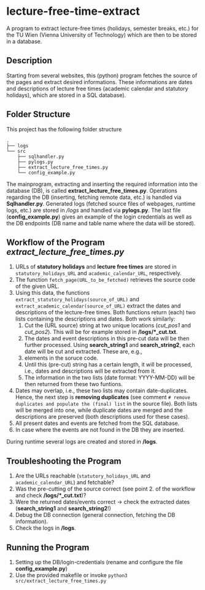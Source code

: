 #  lecture-free-time-extract
A program to extract lecture-free times (holidays, semester breaks, etc.) for the TU Wien (Vienna University of Technology) which are then to be stored in a database.

## Description
Starting from several websites, this (python) program fetches the source of the pages and extract desired informations. These informations are dates and descriptions of lecture free times (academic calendar and statutory holidays), which are stored in a SQL database).

## Folder Structure
This project has the following folder structure
```
.
├── logs
└── src
    ├── sqlhandler.py
    ├── pylogs.py
    ├── extract_lecture_free_times.py
    └── config_example.py
```
The mainprogram, extracting and inserting the required information into the database (DB), is called **extract_lecture_free_times.py**. Operations regarding the DB (inserting, fetching remote data, etc.) is handled via **Sqlhandler.py**. Generated logs (fetched source files of webpages, runtime logs, etc.) are stored in */logs* and handled via **pylogs.py**. The last file (**config_example.py**) gives an example of the login credentials as well as the DB endpoints (DB name and table name where the data will be stored).

## Workflow of the Program *extract_lecture_free_times.py*
1. URLs of **statutory holidays** and **lecture free times** are stored in `statutory_holidays_URL` and `academic_calendar_URL`, respectively.
2. The function `fetch_page(URL_to_be_fetched)` retrieves the source code of the given URL.
3. Using this data, the functions `extract_statutory_holidays(source_of_URL)` and `extract_academic_calendar(source_of_URL)` extract the dates and descriptions of the lecture-free times. Both functions return (each) two lists containing the descriptions and dates. Both work similarly:
    1. Cut the (URL source) string at two unique locations (*cut_pos1* and *cut_pos2*). This will be for example stored in **/logs/*_cut.txt**.
    2. The dates and event descriptions in this pre-cut data will be then further processed. Using **search_string1** and **search_string2**, each date will be cut and extracted. These are, e.g., *<li>* elements in the soruce code.
    3. Until this (pre-cut) string has a certain length, it will be processed, i.e., dates and descriptions will be extracted from it.
    4. The information in the two lists (date format: YYYY-MM-DD) will be then returned from these two funtions.
4. Dates may overlap, i.e., these two lists may contain date-duplicates. Hence, the next step is **removing duplicates** (see comment `# remove duplicates and populate the (final) list` in the source file). Both lists will be merged into one, while duplicate dates are merged and the descriptions are preserved (both descriptions used for these cases).
5. All present dates and events are fetched from the SQL database.
6. In case where the events are not found in the DB they are inserted.

During runtime several logs are created and stored in **/logs**.

## Troubleshooting the Program
1. Are the URLs reachable (`statutory_holidays_URL` and `academic_calendar_URL`) and fetchable?
2. Was the pre-cutting of the source correct (see point 2. of the workflow and check **/logs/*_cut.txt**)?
3. Were the returned dates/events correct -> check the extracted dates (**search_string1** and **search_string2**!)
4. Debug the DB connection (general connection, fetching the DB information).
5. Check the logs in **/logs**.

## Running the Program
1. Setting up the DB/login-credentials (rename and configure  the file **config_example.py**)
2. Use the provided makefile or invoke `python3 src/extract_lecture_free_times.py`
